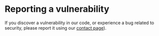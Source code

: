 # Reporting a vulnerability

If you discover a vulnerability in our code, or experience a bug related to security,
please report it using our [contact page](https://theodi.org/about-the-odi/contact-us/)).
